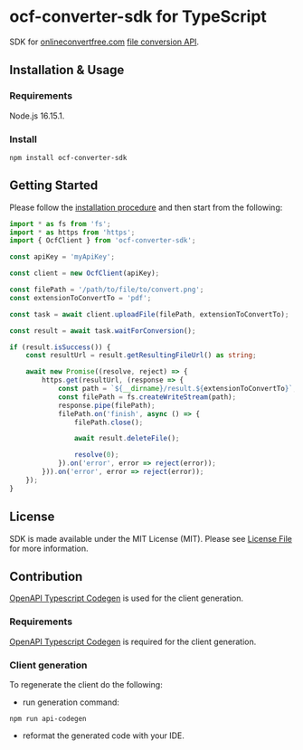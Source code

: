 # ocf-converter-sdk for TypeScript

SDK for [onlineconvertfree.com](https://onlineconvertfree.com/) [file conversion API](https://onlineconvertfree.com/file-conversion-api/).

## Installation & Usage

### Requirements

Node.js 16.15.1.

### Install

```shell
npm install ocf-converter-sdk
```

## Getting Started

Please follow the [installation procedure](#installation--usage) and then start from the following:

```typescript
import * as fs from 'fs';
import * as https from 'https';
import { OcfClient } from 'ocf-converter-sdk';

const apiKey = 'myApiKey';

const client = new OcfClient(apiKey);

const filePath = '/path/to/file/to/convert.png';
const extensionToConvertTo = 'pdf';

const task = await client.uploadFile(filePath, extensionToConvertTo);

const result = await task.waitForConversion();

if (result.isSuccess()) {
    const resultUrl = result.getResultingFileUrl() as string;

    await new Promise((resolve, reject) => {
        https.get(resultUrl, (response => {
            const path = `${__dirname}/result.${extensionToConvertTo}`;
            const filePath = fs.createWriteStream(path);
            response.pipe(filePath);
            filePath.on('finish', async () => {
                filePath.close();

                await result.deleteFile();

                resolve(0);
            }).on('error', error => reject(error));
        })).on('error', error => reject(error));
    });
}
```

## License

SDK is made available under the MIT License (MIT). Please see [License File](LICENSE) for more information.

## Contribution

[OpenAPI Typescript Codegen](https://github.com/ferdikoomen/openapi-typescript-codegen/) is used for the client generation.

### Requirements

[OpenAPI Typescript Codegen](https://github.com/ferdikoomen/openapi-typescript-codegen/) is required for the client generation.

### Client generation

To regenerate the client do the following:

- run generation command:

```shell
npm run api-codegen
```

- reformat the generated code with your IDE.
